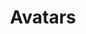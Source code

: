 ---
title: Avatars
keywords:
    - picture
category: components
intro: |-
    Avatars are created with three states, with picture, with a letter and with an icon.
files:
    - components/avatars
items: 
    - title: With picture
      demo: |- 
        <div class="content-demo demo-avatars">
            <div class="avatar avatar-80">
                <picture>
                    <source media="(max-width: 600px)" srcset="/assets/images/s-pic-avatar.jpg">
                    <source media="(max-width: 1024px)" srcset="/assets/images/m-pic-avatar.jpg">
                    <img src="/assets/images/l-pic-avatar.jpg" alt="Picture avatar">
                </picture>
            </div>

            <div class="avatar avatar-72">
                <picture>
                    <source media="(max-width: 600px)" srcset="/assets/images/s-pic-avatar.jpg">
                    <source media="(max-width: 1024px)" srcset="/assets/images/m-pic-avatar.jpg">
                    <img src="/assets/images/l-pic-avatar.jpg" alt="Picture avatar">
                </picture>
            </div>

            <div class="avatar avatar-64">
                <picture>
                    <source media="(max-width: 600px)" srcset="/assets/images/s-pic-avatar.jpg">
                    <source media="(max-width: 1024px)" srcset="/assets/images/m-pic-avatar.jpg">
                    <img src="/assets/images/l-pic-avatar.jpg" alt="Picture avatar">
                </picture>
            </div>

            <div class="avatar avatar-56">
                <picture>
                    <source media="(max-width: 600px)" srcset="/assets/images/s-pic-avatar.jpg">
                    <source media="(max-width: 1024px)" srcset="/assets/images/m-pic-avatar.jpg">
                    <img src="/assets/images/l-pic-avatar.jpg" alt="Picture avatar">
                </picture>
            </div>

            <div class="avatar avatar-48">
                <picture>
                    <source media="(max-width: 600px)" srcset="/assets/images/s-pic-avatar.jpg">
                    <source media="(max-width: 1024px)" srcset="/assets/images/m-pic-avatar.jpg">
                    <img src="/assets/images/l-pic-avatar.jpg" alt="Picture avatar">
                </picture>
            </div>

            <div class="avatar avatar-40">
                <picture>
                    <source media="(max-width: 600px)" srcset="/assets/images/s-pic-avatar.jpg">
                    <source media="(max-width: 1024px)" srcset="/assets/images/m-pic-avatar.jpg">
                    <img src="/assets/images/l-pic-avatar.jpg" alt="Picture avatar">
                </picture>
            </div>

            <div class="avatar avatar-32">
                <picture>
                    <source media="(max-width: 600px)" srcset="/assets/images/s-pic-avatar.jpg">
                    <source media="(max-width: 1024px)" srcset="/assets/images/m-pic-avatar.jpg">
                    <img src="/assets/images/l-pic-avatar.jpg" alt="Picture avatar">
                </picture>
            </div>

            <div class="avatar avatar-24">
                <picture>
                    <source media="(max-width: 600px)" srcset="/assets/images/s-pic-avatar.jpg">
                    <source media="(max-width: 1024px)" srcset="/assets/images/m-pic-avatar.jpg">
                    <img src="/assets/images/l-pic-avatar.jpg" alt="Picture avatar">
                </picture>
            </div>
        </div>
      code: |-
        &lt;div class=&quot;avatar avatar-80&quot;&gt;
            &lt;picture&gt;
                &lt;source media=&quot;(max-width: 600px)&quot; srcset=&quot;/assets/images/s-pic-avatar.jpg&quot; /&gt;
                &lt;source media=&quot;(max-width: 1024px)&quot; srcset=&quot;/assets/images/m-pic-avatar.jpg&quot; /&gt;
                &lt;img src=&quot;/assets/images/l-pic-avatar.jpg&quot; alt=&quot;Picture avatar&quot; /&gt;
            &lt;/picture&gt;
        &lt;/div&gt;

        &lt;div class=&quot;avatar avatar-72&quot;&gt;
            &lt;picture&gt;
                &lt;source media=&quot;(max-width: 600px)&quot; srcset=&quot;/assets/images/s-pic-avatar.jpg&quot; /&gt;
                &lt;source media=&quot;(max-width: 1024px)&quot; srcset=&quot;/assets/images/m-pic-avatar.jpg&quot; /&gt;
                &lt;img src=&quot;/assets/images/l-pic-avatar.jpg&quot; alt=&quot;Picture avatar&quot; /&gt;
            &lt;/picture&gt;
        &lt;/div&gt;

        &lt;div class=&quot;avatar avatar-64&quot;&gt;
            &lt;picture&gt;
                &lt;source media=&quot;(max-width: 600px)&quot; srcset=&quot;/assets/images/s-pic-avatar.jpg&quot; /&gt;
                &lt;source media=&quot;(max-width: 1024px)&quot; srcset=&quot;/assets/images/m-pic-avatar.jpg&quot; /&gt;
                &lt;img src=&quot;/assets/images/l-pic-avatar.jpg&quot; alt=&quot;Picture avatar&quot; /&gt;
            &lt;/picture&gt;
        &lt;/div&gt;

        &lt;div class=&quot;avatar avatar-56&quot;&gt;
            &lt;picture&gt;
                &lt;source media=&quot;(max-width: 600px)&quot; srcset=&quot;/assets/images/s-pic-avatar.jpg&quot; /&gt;
                &lt;source media=&quot;(max-width: 1024px)&quot; srcset=&quot;/assets/images/m-pic-avatar.jpg&quot; /&gt;
                &lt;img src=&quot;/assets/images/l-pic-avatar.jpg&quot; alt=&quot;Picture avatar&quot; /&gt;
            &lt;/picture&gt;
        &lt;/div&gt;

        &lt;div class=&quot;avatar avatar-48&quot;&gt;
            &lt;picture&gt;
                &lt;source media=&quot;(max-width: 600px)&quot; srcset=&quot;/assets/images/s-pic-avatar.jpg&quot; /&gt;
                &lt;source media=&quot;(max-width: 1024px)&quot; srcset=&quot;/assets/images/m-pic-avatar.jpg&quot; /&gt;
                &lt;img src=&quot;/assets/images/l-pic-avatar.jpg&quot; alt=&quot;Picture avatar&quot; /&gt;
            &lt;/picture&gt;
        &lt;/div&gt;

        &lt;div class=&quot;avatar avatar-40&quot;&gt;
            &lt;picture&gt;
                &lt;source media=&quot;(max-width: 600px)&quot; srcset=&quot;/assets/images/s-pic-avatar.jpg&quot; /&gt;
                &lt;source media=&quot;(max-width: 1024px)&quot; srcset=&quot;/assets/images/m-pic-avatar.jpg&quot; /&gt;
                &lt;img src=&quot;/assets/images/l-pic-avatar.jpg&quot; alt=&quot;Picture avatar&quot; /&gt;
            &lt;/picture&gt;
        &lt;/div&gt;

        &lt;div class=&quot;avatar avatar-32&quot;&gt;
            &lt;picture&gt;
                &lt;source media=&quot;(max-width: 600px)&quot; srcset=&quot;/assets/images/s-pic-avatar.jpg&quot; /&gt;
                &lt;source media=&quot;(max-width: 1024px)&quot; srcset=&quot;/assets/images/m-pic-avatar.jpg&quot; /&gt;
                &lt;img src=&quot;/assets/images/l-pic-avatar.jpg&quot; alt=&quot;Picture avatar&quot; /&gt;
            &lt;/picture&gt;
        &lt;/div&gt;

        &lt;div class=&quot;avatar avatar-24&quot;&gt;
            &lt;picture&gt;
                &lt;source media=&quot;(max-width: 600px)&quot; srcset=&quot;/assets/images/s-pic-avatar.jpg&quot; /&gt;
                &lt;source media=&quot;(max-width: 1024px)&quot; srcset=&quot;/assets/images/m-pic-avatar.jpg&quot; /&gt;
                &lt;img src=&quot;/assets/images/l-pic-avatar.jpg&quot; alt=&quot;Picture avatar&quot; /&gt;
            &lt;/picture&gt;
        &lt;/div&gt;
    - title: With letter
      demo: |-
        <div class="content-demo demo-avatars">
            <div class="avatar avatar-80">
                <p>A</p>
            </div>
            <div class="avatar avatar-72">
                <p>A</p>
            </div>
            <div class="avatar avatar-64">
                <p>A</p>
            </div>
            <div class="avatar avatar-56">
                <p>A</p>
            </div>
            <div class="avatar avatar-48">
                <p>A</p>
            </div>
            <div class="avatar avatar-40">
                <p>A</p>
            </div>
            <div class="avatar avatar-32">
                <p>A</p>
            </div>
            <div class="avatar avatar-24">
                <p>A</p>
            </div>
        </div>
      code: |-
        &lt;div class=&quot;avatar avatar-80&quot;&gt;
            &lt;p&gt;A&lt;/p&gt;
        &lt;/div&gt;
        &lt;div class=&quot;avatar avatar-72&quot;&gt;
            &lt;p&gt;A&lt;/p&gt;
        &lt;/div&gt;
        &lt;div class=&quot;avatar avatar-64&quot;&gt;
            &lt;p&gt;A&lt;/p&gt;
        &lt;/div&gt;
        &lt;div class=&quot;avatar avatar-56&quot;&gt;
            &lt;p&gt;A&lt;/p&gt;
        &lt;/div&gt;
        &lt;div class=&quot;avatar avatar-48&quot;&gt;
            &lt;p&gt;A&lt;/p&gt;
        &lt;/div&gt;
        &lt;div class=&quot;avatar avatar-40&quot;&gt;
            &lt;p&gt;A&lt;/p&gt;
        &lt;/div&gt;
        &lt;div class=&quot;avatar avatar-32&quot;&gt;
            &lt;p&gt;A&lt;/p&gt;
        &lt;/div&gt;
        &lt;div class=&quot;avatar avatar-24&quot;&gt;
            &lt;p&gt;A&lt;/p&gt;
        &lt;/div&gt;
    - title: With an icon
      demo: |-
        <div class="content-demo demo-avatars">
            <div class="avatar avatar-80">
                <i class="icon icon-user-solid"></i>
            </div>

            <div class="avatar avatar-72">
                <i class="icon icon-user-solid"></i>
            </div>

            <div class="avatar avatar-64">
                <i class="icon icon-user-solid"></i>
            </div>

            <div class="avatar avatar-56">
                <i class="icon icon-user-solid"></i>
            </div>

            <div class="avatar avatar-48">
                <i class="icon icon-user-solid"></i>
            </div>

            <div class="avatar avatar-40">
                <i class="icon icon-user-solid"></i>
            </div>

            <div class="avatar avatar-32">
                <i class="icon icon-user-solid"></i>
            </div>

            <div class="avatar avatar-24">
                <i class="icon icon-user-solid"></i>
            </div>
        </div>
      code: |-
        &lt;div class=&quot;avatar avatar-80&quot;&gt;
            &lt;i class=&quot;icon icon-user-solid&quot;&gt;&lt;/i&gt;
        &lt;/div&gt;

        &lt;div class=&quot;avatar avatar-72&quot;&gt;
            &lt;i class=&quot;icon icon-user-solid&quot;&gt;&lt;/i&gt;
        &lt;/div&gt;

        &lt;div class=&quot;avatar avatar-64&quot;&gt;
            &lt;i class=&quot;icon icon-user-solid&quot;&gt;&lt;/i&gt;
        &lt;/div&gt;

        &lt;div class=&quot;avatar avatar-56&quot;&gt;
            &lt;i class=&quot;icon icon-user-solid&quot;&gt;&lt;/i&gt;
        &lt;/div&gt;

        &lt;div class=&quot;avatar avatar-48&quot;&gt;
            &lt;i class=&quot;icon icon-user-solid&quot;&gt;&lt;/i&gt;
        &lt;/div&gt;

        &lt;div class=&quot;avatar avatar-40&quot;&gt;
            &lt;i class=&quot;icon icon-user-solid&quot;&gt;&lt;/i&gt;
        &lt;/div&gt;

        &lt;div class=&quot;avatar avatar-32&quot;&gt;
            &lt;i class=&quot;icon icon-user-solid&quot;&gt;&lt;/i&gt;
        &lt;/div&gt;

        &lt;div class=&quot;avatar avatar-24&quot;&gt;
            &lt;i class=&quot;icon icon-user-solid&quot;&gt;&lt;/i&gt;
        &lt;/div&gt;
---
